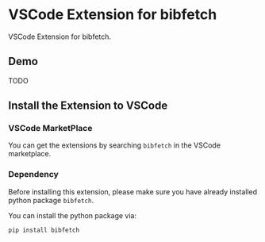 # VSCode Extension for bibfetch

VSCode Extension for bibfetch.

## Demo
TODO

## Install the Extension to VSCode

### VSCode MarketPlace

You can get the extensions by searching `bibfetch` in the VSCode marketplace.

### Dependency

Before installing this extension, please make sure you have already installed python package `bibfetch`.

You can install the python package via:

```bash
pip install bibfetch
```
